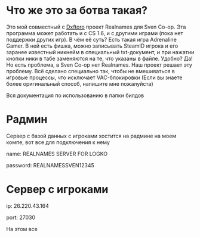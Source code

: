 # Что же это за ботва такая?
Это мой совместный с [Dxftoro](https://github.com/Dxftoro) проект Realnames для Sven Co-op. Эта программа может работать и с CS 1.6, и с другими играми (пока нет поддержки других игр). В чём её суть?
Есть такая игра Adrenaline Gamer. В ней есть фишка, можно записывать SteamID игрока и его заранее известный никнейм в специальный txt-документ, и при нажатии кнопки ники в табе заменяются на те, что указаны в файле. Удобно? Да!
Но есть проблема, в Sven Co-op нет Realnames. Наш проект решает эту проблему. Всё сделано специально так, чтобы не вмешиваться в игровые процессы, что исключает VAC-блокировки
(Если вы знаете более оригинальный способ, напишите мне пожалуйста)

Вся документация по использованию в папки билдов


# Радмин
Сервер с базой данных с игроками хостится на радмине на моем компе, вот все для подключения к нему

name: REALNAMES SERVER FOR LOGKO

password: REALNAMESSVEN12345

# Сервер с игроками
ip: 26.220.43.164

port: 27030

На этом все
